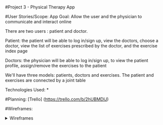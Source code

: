 #Project 3 - Physical Therapy App

#User Stories/Scope:
App Goal: Allow the user and the physician to communicate and interact online

There are two users : patient and doctor.

Patient: the patient will be able to log in/sign up,  view the doctors, choose a doctor, view the list of exercises prescribed by the doctor, and the exercise index page
 
Doctors: the physician will be able to log in/sign up, to view the patient profile, assign/remove the exercises to the patient

We'll have three models: patients,  doctors and exercises. The patient and exercises are connected by a joint table

Technologies Used:
* 

#Planning: 
[Trello] (https://trello.com/b/2hUBMDlJ)

#Wireframes:

<details><summary>Wireframes</summary>
![Wireframe PDF](./planning/)






